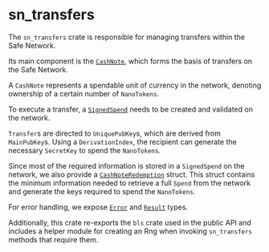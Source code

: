# sn_transfers

The `sn_transfers` crate is responsible for managing transfers within the Safe Network. 

Its main component is the [`CashNote`](https://github.com/maidsafe/sn_transfers/blob/main/src/cash_note.rs), which forms the basis of transfers on the Safe Network.

A `CashNote` represents a spendable unit of currency in the network, denoting ownership of a certain number of `NanoTokens`.

To execute a transfer, a [`SignedSpend`](https://github.com/maidsafe/sn_transfers/blob/main/src/signed_spend.rs) needs to be created and validated on the network.

`Transfer`s are directed to `UniquePubKey`s, which are derived from `MainPubKey`s. Using a `DerivationIndex`, the recipient can generate the necessary `SecretKey` to spend the `NanoTokens`.

Since most of the required information is stored in a `SignedSpend` on the network, we also provide a [`CashNoteRedemption`](https://github.com/maidsafe/sn_transfers/blob/main/src/cash_note_redemption.rs) struct. This struct contains the minimum information needed to retrieve a full `Spend` from the network and generate the keys required to spend the `NanoTokens`.

For error handling, we expose [`Error`](https://github.com/maidsafe/sn_transfers/blob/main/src/error.rs) and [`Result`](https://github.com/maidsafe/sn_transfers/blob/main/src/result.rs) types.

Additionally, this crate re-exports the `bls` crate used in the public API and includes a helper module for creating an Rng when invoking `sn_transfers` methods that require them.

